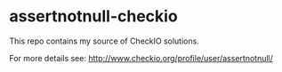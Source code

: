 assertnotnull-checkio
=====================

This repo contains my source of CheckIO solutions.

For more details see:
http://www.checkio.org/profile/user/assertnotnull/
